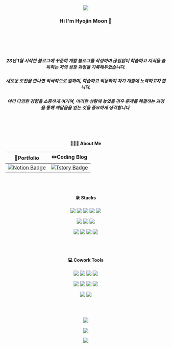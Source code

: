 <div align="center">
<img src="https://capsule-render.vercel.app/api?type=waving&color=BDBDC8&height=150&section=header" />

### Hi I'm Hyojin Moon 👋
<br/><br/><br/><br/>

##### 23년 1월 시작한 블로그에 꾸준히 개발 블로그를 작성하며 끊임없이 학습하고 지식을 습득하는 저의 성장 과정을 기록해두었습니다.
##### 새로운 도전을 만나면 적극적으로 임하며, 학습하고 적용하여 자기 개발에 노력하고자 합니다.
##### 여러 다양한 경험을 소중하게 여기며, 어떠한 상황에 놓였을 경우 문제를 해결하는 과정을 통해 깨달음을 얻는 것을 중요하게 생각합니다.

<br/><br/><br/>

#### 🙋🏻‍♀️ About Me
| <center>📄Portfolio </center> | <center>✏️Coding Blog</center> |
|:------:|:------:|
|<center>[![Notion Badge](https://img.shields.io/badge/Notion-000000?style=flat&logo=Notion&logoColor=white&link=https://portfoliohyojin.notion.site/IT-098b661c6aed40fc982b4b4f96734ef0?pvs=4)](https://portfoliohyojin.notion.site/IT-098b661c6aed40fc982b4b4f96734ef0?pvs=4)</center>|<center>[![Tstory Badge](https://img.shields.io/badge/Tistory-000000?style=flat&logo=Tistory&logoColor=white&link=https://jinnycoding.tistory.com/)](https://jinnycoding.tistory.com/)</center>|

<br/><br/>

#### 🛠️ Stacks

<img src="https://img.shields.io/badge/Node.js-339933?style=flat&logo=Node.js&logoColor=green"/> <img src="https://img.shields.io/badge/JavaScript-F7DF1E?style=flat&logo=JavaScript&logoColor=white"/> <img src="https://img.shields.io/badge/EJS-B4CA65?style=flat&logo=C&logoColor=white"/> <img src="https://img.shields.io/badge/Java-007396?style=flat&logo=Java&logoColor=white"/> <img src="https://img.shields.io/badge/Typescript-3178C6?style=flat&logo=Typescript&logoColor=white"/> 

<img src="https://img.shields.io/badge/MySQL-4479A1?style=flat&logo=MySQL&logoColor=white"/> <img src="https://img.shields.io/badge/Sequelize-52B0E7?style=flat&logo=Sequelize&logoColor=white"/> <img src="https://img.shields.io/badge/MariaDB-003545?style=flat&logo=MariaDB&logoColor=white"/> 

<img src="https://img.shields.io/badge/HTML5-E34F26?style=flat&logo=HTML5&logoColor=white"/> <img src="https://img.shields.io/badge/CSS3-1572B6?style=flat&logo=CSS3&logoColor=white"/> <img src="https://img.shields.io/badge/Vue.js-4FC08D?style=flat&logo=Vue.js&logoColor=white"/> <img src="https://img.shields.io/badge/React-61DAFB?style=flat&logo=React&logoColor=white"/> 

<br/><br/>

#### 💻 Cowork Tools 

<img src="https://img.shields.io/badge/Git-F05032?style=flat&logo=Git&logoColor=white"/> <img src="https://img.shields.io/badge/GitHub-181717?style=flat&logo=GitHub&logoColor=white"/> <img src="https://img.shields.io/badge/Notion-000000?style=flat&logo=Notion&logoColor=white"/> <img src="https://img.shields.io/badge/Slack-4A154B?style=flat&logo=Slack&logoColor=white"/> 

 <img src="https://img.shields.io/badge/Visual Studio Code-007ACC?style=flat&logo=Visual Studio Code&logoColor=white"/> <img src="https://img.shields.io/badge/IntelliJ IDEA-000000?style=flat&logo=IntelliJ IDEA&logoColor=white"/>  <img src="https://img.shields.io/badge/Swagger-85EA2D?style=flat&logo=Swagger&logoColor=white"/>  <img src="https://img.shields.io/badge/Postman-FF6C37?style=flat&logo=Postman&logoColor=white"/>  
 
 <img src="https://img.shields.io/badge/Bootstrap-7952B3?style=flat&logo=Bootstrap&logoColor=white"/>  <img src="https://img.shields.io/badge/Figma-F24E1E?style=flat&logo=Figma&logoColor=white"/> 

<br/><br/>

<img src="https://github-readme-stats.vercel.app/api/top-langs/?username=jinnymoon1124&layout=compact"><br><br>
<img src="https://github-readme-stats.vercel.app/api?username=jinnymoon1124&show_icons=true">





<img src="https://capsule-render.vercel.app/api?type=waving&color=BDBDC8&height=150&section=footer" />
</div>
